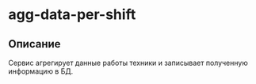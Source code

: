 # agg-data-per-shift

## Описание
Сервис агрегирует данные работы техники и записывает полученную информацию в БД.